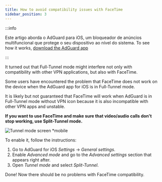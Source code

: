 ```yaml
---
title: How to avoid compatibility issues with FaceTime
sidebar_position: 3
---
```


:::info

Este artigo aborda o AdGuard para iOS, um bloqueador de anúncios multifuncional que protege o seu dispositivo ao nível do sistema. To see how it works, [download the AdGuard app](https://agrd.io/download-kb-adblock)

:::

It turned out that Full-Tunnel mode might interfere not only with compatibility with other VPN applications, but also with FaceTime.

Some users have encountered the problem that FaceTime does not work on the device when the AdGuard app for iOS is in Full-Tunnel mode.

It is likely but not guaranteed that FaceTime will work when AdGuard is in Full-Tunnel mode without VPN icon because it is also incompatible with other VPN apps and unstable.

**If you want to use FaceTime and make sure that video/audio calls don't stop working, use Split-Tunnel mode.**

![Tunnel mode screen *mobile](https://cdn.adtidy.org/public/Adguard/kb/newscreenshots/Ru/iOS/tunnel-mode.PNG?!)

To enable it, follow the instructions:

1. Go to AdGuard for iOS *Settings* → *General settings*.
2. Enable *Advanced mode* and go to the *Advanced settings* section that appears right after.
3. Open *Tunnel mode* and select *Split-Tunnel*.

Done! Now there should be no problems with FaceTime compatibility.
